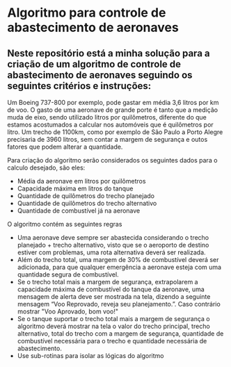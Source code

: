 # Algoritmo para controle de abastecimento de aeronaves

## Neste repositório está a minha solução para a criação de um algoritmo de controle de abastecimento de aeronaves seguindo os seguintes critérios e instruções:

Um Boeing 737-800 por exemplo, pode gastar em média 3,6 litros por km de voo. O gasto de uma aeronave de grande porte é tanto que a medição muda de eixo, sendo utilizado litros por quilômetros, diferente do que estamos acostumados a calcular nos automóveis que é quilômetros por litro. Um trecho de 1100km, como por exemplo de São Paulo a Porto Alegre precisaria de 3960 litros, sem contar a margem de segurança e outos fatores que podem alterar a quantidade.

Para criação do algoritmo serão considerados os seguintes dados para o calculo desejado, são eles:

- Média da aeronave em litros por quilômetros
- Capacidade máxima em litros do tanque
- Quantidade de quilômetros do trecho planejado
- Quantidade de quilômetros do trecho alternativo
- Quantidade de combustível já na aeronave
    
O algoritmo contém as seguintes regras

- Uma aeronave deve sempre ser abastecida considerando o trecho planejado + trecho alternativo, visto que se o aeroporto de destino estiver com problemas, uma rota alternativa deverá ser realizada.
- Além do trecho total, uma margem de 30% de combustível deverá ser adicionada, para que qualquer emergência a aeronave esteja com uma quantidade segura de combustível.
- Se o trecho total mais a margem de segurança, extrapolarem a capacidade máxima de combustível do tanque da aeronave, uma mensagem de alerta deve ser mostrada na tela, dizendo a seguinte mensagem “Voo Reprovado, reveja seu planejamento.”. Caso contrário mostrar "Voo Aprovado, bom voo!"
- Se o tanque suportar o trecho total mais a margem de segurança o algoritmo deverá mostrar na tela o valor do trecho principal, trecho alternativo, total do trecho com a margem de segurança, quantidade de combustível necessária para o trecho e quantidade necessária de abastecimento.
- Use sub-rotinas para isolar as lógicas do algoritmo
